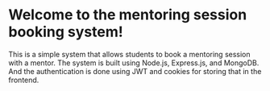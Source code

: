 # Welcome to the mentoring session booking system!

This is a simple system that allows students to book a mentoring session with a mentor. The system is built using Node.js, Express.js, and MongoDB. And the authentication is done using JWT and cookies for storing that in the frontend.